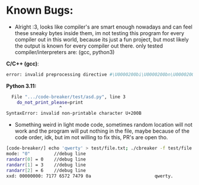 # Known Bugs:

* Alright :3, looks like compiler's are smart enough nowadays and can feel these sneaky bytes inside them, im not testing this program for every compiler out in this world, because its just a fun project, but most likely the output is known for every compiler out there. only tested compiler/interpreters are: (gcc, python3)

**C/C++ (gcc)**:
```sh
error: invalid preprocessing directive #\U0000200bi\U0000200bn\U0000200bc\U0000200bl\U0000200bu\U0000200bd\U0000200be\U0000200b
```
**Python 3.11:**
```sh
  File ".../code-breaker/test/asd.py", line 3
    do_not_print_please=print
                    ^
SyntaxError: invalid non-printable character U+200B
```

* Something weird in light mode code, sometimes random location will not work and the program will put nothing in the file, maybe because of the code order, idk, but im not willing to fix this, PR's are open tho.
```sh
[code-breaker/] echo 'qwerty' > test/file.txt; ./cbreaker -f test/file.txt -m 0; xxd test/file.txt
mode: "0"         //debug line
randarr[0] = 0    //debug line
randarr[1] = 3    //debug line
randarr[2] = 6    //debug line
xxd: 00000000: 7177 6572 7479 0a                        qwerty.
```
